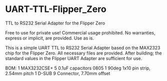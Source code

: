 # UART-TTL-Flipper_Zero
TTL to RS232 Serial Adapter for the Flipper Zero

Free to use for private use! Commercial usage prohibited. No warranties, express or implicit, are provided. Use as is.

This is a simple UART TTL to RS232 Serial Adapter based on the MAX2323 chip for the Flipper Zero. All necessary files are provided.
After building; the standard values in the Flipper UART Adapter are sufficient for use.


BOM:
1 MAX3232CSE+
5 0.1uF capacitors 0805
1 90deg 1x10 pin strip, 2.54mm pitch
1 D-SUB 9 Connector, 7.70mm offset
